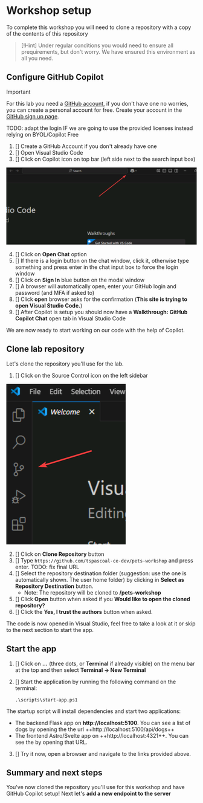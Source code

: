 # Workshop setup

To complete this workshop you will need to clone a repository with a copy of the contents of this repository

> [!Hint]
> Under regular conditions you would need to ensure all prequirements, but don't worry. We have ensured this environment as all you need.

## Configure GitHub Copilot

> [!IMPORTANT]
> For this lab you need a [GitHub account](https://docs.github.com/en/get-started/learning-about-github/types-of-github-accounts), if you don't have one no worries, you can create a personal account for free. Create your account in the [GitHub sign up page](https://github.com/signup).

TODO: adapt the login IF we are going to use the provided licenses instead relying on BYOL/Copilot Free

1. [] Create a GitHub Account if you don't already have one
2. [] Open Visual Studio Code
3. [] Click on Copilot icon on top bar (left side next to the search input box)

![Copilot icon](./images/0-copilot-icon.png)

4. [] Click on **Open Chat** option
5. [] If there is a login button on the chat window, click it, otherwise type something and press enter in the chat input box to force the login window
5. [] Click on **Sign In** blue button on the modal window
6. [] A browser will automatically open, enter your GitHub login and password (and MFA if asked to)
7. [] Click **open**  browser asks for the confirmation (**This site is trying to open Visual Studio Code.**)
8. [] After Copilot is setup you should now have a **Walkthrough: GitHub Copilot Chat** open tab in Visual Studio Code

We are now ready to start working on our code with the help of Copilot.

## Clone lab repository

Let's clone the repository you'll use for the lab.

1. [] Click on the Source Control icon on the left sidebar

![Source control icon](./images/0-source-control-icon.png)

2. [] Click on **Clone Repository** button
3. [] Type `https://github.com/tspascoal-ce-dev/pets-workshop` and press enter.  TODO: fix final URL
4. [] Select the repository destination folder (suggestion: use the one is automatically shown. The user home folder) by clicking in **Select as Repository Destination** button.
    - Note: The repository will be cloned to **<selected folder>/pets-workshop**
5. [] Click **Open** button when asked if you **Would like to open the cloned repository?**
6. [] Click the **Yes, I trust the authors** button when asked.

The code is now opened in Visual Studio, feel free to take a look at it or skip to the next section to start the app.

## Start the app

1. [] Click on **...** (three dots, or **Terminal** if already visible) on the menu bar at the top and then select **Terminal -> New Terminal**
2. [] Start the application by running the following command on the terminal:

    ```pwsh
    .\scripts\start-app.ps1
    ```

The startup script will install dependencies and start two applications:

- The backend Flask app on **http://localhost:5100**. You can see a list of dogs by opening the the url ++http://localhost:5100/api/dogs++
- The frontend Astro/Svelte app on ++http://localhost:4321++. You can see the by opening that URL.

3. [] Try it now, open a browser and navigate to the links provided above.

## Summary and next steps

You've now cloned the repository you'll use for this workshop and have GitHub Copilot setup! Next let's **add a new endpoint to the server**
